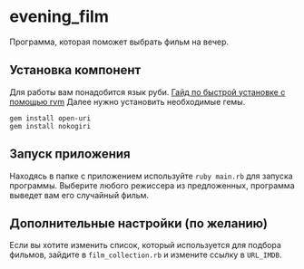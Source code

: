# evening_film
Программа, которая поможет выбрать фильм на вечер.

## Установка компонент
Для работы вам понадобится язык руби. [Гайд по быстрой установке с помощью rvm](https://habr.com/ru/post/120504/)
Далее нужно установить необходимые гемы.
```
gem install open-uri
gem install nokogiri
```

## Запуск приложения
Находясь в папке с приложением используйте `ruby main.rb` для запуска программы.
Выберите любого режиссера из предложенных, программа выведет вам его случайный фильм.

## Дополнительные настройки (по желанию)
Если вы хотите изменить список, который используется для подбора фильмов, зайдите в `film_collection.rb` и измените ссылку в `URL_IMDB`.
